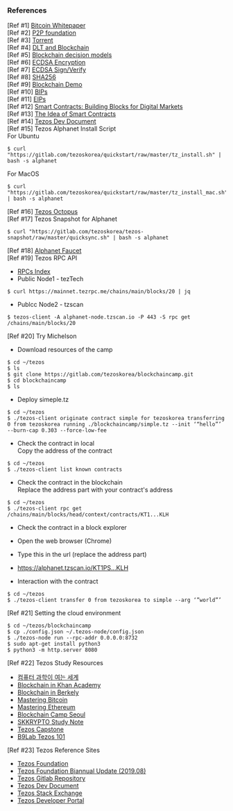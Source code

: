 ### References
[Ref #1] [Bitcoin Whitepaper](https://bitcoin.org/bitcoin.pdf)  
[Ref #2] [P2P foundation](http://p2pfoundation.ning.com/forum/topics/bitcoin-open-source)  
[Ref #3] [Torrent](https://upload.wikimedia.org/wikipedia/commons/5/5a/Qbittorrent_4.1.5.png)  
[Ref #4] [DLT and Blockchain](http://documents.worldbank.org/curated/en/177911513714062215/pdf/122140-WP-PUBLIC-Distributed-Ledger-Technology-and-Blockchain-Fintech-Notes.pdf)  
[Ref #5] [Blockchain decision models](https://medium.com/@sbmeunier/when-do-you-need-blockchain-decision-models-a5c40e7c9ba1)  
[Ref #6] [ECDSA Encryption](https://8gwifi.org/ecfunctions.jsp)  
[Ref #7] [ECDSA Sign/Verify](https://8gwifi.org/ecsignverify.jsp)  
[Ref #8] [SHA256](https://passwordsgenerator.net/sha256-hash-generator/)  
[Ref #9] [Blockchain Demo](https://anders.com/blockchain/blockchain.html)  
[Ref #10] [BIPs](https://github.com/bitcoin/bips)  
[Ref #11] [EIPs](https://github.com/ethereum/EIPs)  
[Ref #12] [Smart Contracts: Building Blocks for Digital Markets](http://www.fon.hum.uva.nl/rob/Courses/InformationInSpeech/CDROM/Literature/LOTwinterschool2006/szabo.best.vwh.net/smart_contracts_2.html)  
[Ref #13] [The Idea of Smart Contracts](http://www.fon.hum.uva.nl/rob/Courses/InformationInSpeech/CDROM/Literature/LOTwinterschool2006/szabo.best.vwh.net/idea.html)  
[Ref #14] [Tezos Dev Document](https://tezos.gitlab.io/master/)  
[Ref #15] Tezos Alphanet Install Script  
For Ubuntu
```
$ curl "https://gitlab.com/tezoskorea/quickstart/raw/master/tz_install.sh" | bash -s alphanet
```
For MacOS
```
$ curl "https://gitlab.com/tezoskorea/quickstart/raw/master/tz_install_mac.sh" | bash -s alphanet
```
[Ref #16] [Tezos Octopus](https://tezos.gitlab.io/tezos/_images/octopus.svg)      
[Ref #17] Tezos Snapshot for Alphanet  
```
$ curl "https://gitlab.com/tezoskorea/tezos-snapshot/raw/master/quicksync.sh" | bash -s alphanet
```
[Ref #18] [Alphanet Faucet](https://faucet.tzalpha.net)   
[Ref #19] Tezos RPC API
- [RPCs Index](https://tezos.gitlab.io/master/api/rpc.html)  
- Public Node1 - tezTech
```
$ curl https://mainnet.tezrpc.me/chains/main/blocks/20 | jq
```
- Publcc Node2 - tzscan  
```
$ tezos-client -A alphanet-node.tzscan.io -P 443 -S rpc get /chains/main/blocks/20
```  

[Ref #20] Try Michelson
- Download resources of the camp
```
$ cd ~/tezos
$ ls
$ git clone https://gitlab.com/tezoskorea/blockchaincamp.git
$ cd blockchaincamp
$ ls
```  
- Deploy simeple.tz
```
$ cd ~/tezos
$ ./tezos-client originate contract simple for tezoskorea transferring 0 from tezoskorea running ./blockchaincamp/simple.tz --init ‘“hello”’ --burn-cap 0.303 --force-low-fee
```  

- Check the contract in local  
Copy the address of the contract
```
$ cd ~/tezos
$ ./tezos-client list known contracts
```  

- Check the contract in the blockchain  
Replace the address part with your contract's address
```
$ cd ~/tezos
$ ./tezos-client rpc get /chains/main/blocks/head/context/contracts/KT1...KLH
```  

- Check the contract in a block explorer  
 - Open the web browser (Chrome)
 - Type this in the url (replace the address part)
 - https://alphanet.tzscan.io/KT1PS...KLH


- Interaction with the contract  
```
$ cd ~/tezos
$ ./tezos-client transfer 0 from tezoskorea to simple --arg ‘”world”’
```


[Ref #21] Setting the cloud environment
```
$ cd ~/tezos/blockchaincamp
$ cp ./config.json ~/.tezos-node/config.json
$ ./tezos-node run --rpc-addr 0.0.0.0:8732
$ sudo apt-get install python3
$ python3 -m http.server 8080
```

[Ref #22] Tezos Study Resources
- [컴퓨터 과학이 여는 세계](https://www.youtube.com/watch?v=HTWSPoDLmHI&list=PL0Nf1KJu6Ui7yoc9RQ2TiiYL9Z0MKoggH )
- [Blockchain in Khan Academy](https://www.khanacademy.org/economics-finance-domain/core-finance/money-and-banking/bitcoin/v/bitcoin-what-is-it)
- [Blockchain in Berkely](https://dreamplus.io/academy/blockchain/berkeley)
- [Mastering Bitcoin](hhttps://github.com/bitcoinbook/bitcoinbook)
- [Mastering Ethereum](https://github.com/ethereumbook/ethereumbook)
- [Blockchain Camp Seoul ](https://www.youtube.com/watch?v=y-5mdgFxrfI&list=PLoEVYCIwrH1kobqstqQEpjz_89toxe7Zj)
- [SKKRYPTO Study Note](https://tezoskoreacommunity.org/)
- [Tezos Capstone](https://tezoscapstone.com/curriculum/index.html)
- [B9Lab Tezos 101](https://academy.b9lab.com/courses/)  

[Ref #23] Tezos Reference Sites
- [Tezos Foundation](https://tezos.foundation)
- [Tezos Foundation Biannual Update (2019.08)](https://tezos.foundation/wp-content/uploads/2019/08/Tezos-Foundation-Biannual-Update-August-2019.pdf)
- [Tezos Gitlab Repository](https://gitlab.com/tezos/tezos/tree/mainnet)
- [Tezos Dev Document](https://tezos.gitlab.io/master/)
- [Tezos Stack Exchange](https://tezos.stackexchange.com)
- [Tezos Developer Portal](https://developers.tezos.com)
